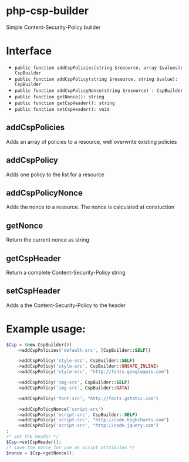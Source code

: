 # php-csp-builder
Simple Content-Security-Policy builder

# Interface
 * `public function addCspPolicies(string $resource, array $values): CspBuilder`
 * `public function addCspPolicy(string $resource, string $value): CspBuilder`
 * `public function addCspPolicyNonce(string $resource) : CspBuilder`
 * `public function getNonce(): string`
 * `public function getCspHeader(): string`
 * `public function setCspHeader(): void`

## addCspPolicies
Adds an array of policies to a resource, well overwrite existing policies

## addCspPolicy
Adds one policy to the list for a resource

## addCspPolicyNonce
Adds the nonce to a resource. The nonce is calculated at constuction

## getNonce
Return the current nonce as string

## getCspHeader
Return a complete Content-Security-Policy string

## setCspHeader
Adds a the Content-Security-Policy to the header

# Example usage:
```php
$Csp = (new CspBuilder())
	->addCspPolicies('default-src', [CspBuilder::SELF])

	->addCspPolicy('style-src', CspBuilder::SELF)
	->addCspPolicy('style-src', CspBuilder::UNSAFE_INLINE)
	->addCspPolicy('style-src', "http://fonts.googleapis.com")

	->addCspPolicy('img-src', CspBuilder::SELF)
	->addCspPolicy('img-src', CspBuilder::DATA)

	->addCspPolicy('font-src', "http://fonts.gstatic.com")

	->addCspPolicyNonce('script-src')
	->addCspPolicy('script-src', CspBuilder::SELF)
	->addCspPolicy('script-src', "http://code.highcharts.com")
	->addCspPolicy('script-src', "http://code.jquery.com")
;
/* set the header */
$Csp->setCspHeader();
/* save the nonce for use as script attributes */
$nonce = $Csp->getNonce();
```

